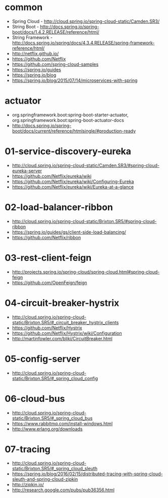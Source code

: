 # common
- Spring Cloud - http://cloud.spring.io/spring-cloud-static/Camden.SR3/
- String Boot - http://docs.spring.io/spring-boot/docs/1.4.2.RELEASE/reference/html/
- String Framework - http://docs.spring.io/spring/docs/4.3.4.RELEASE/spring-framework-reference/html/
- http://netflix.github.io/
- https://github.com/Netflix
- https://github.com/spring-cloud-samples
- https://spring.io/guides
- https://spring.io/blog
- https://spring.io/blog/2015/07/14/microservices-with-spring

# actuator
- org.springframework.boot:spring-boot-starter-actuator, org.springframework.boot:spring-boot-actuator-docs
- http://docs.spring.io/spring-boot/docs/current/reference/htmlsingle/#production-ready

# 01-service-discovery-eureka
- http://cloud.spring.io/spring-cloud-static/Camden.SR3/#spring-cloud-eureka-server
- https://github.com/Netflix/eureka/wiki
- https://github.com/Netflix/eureka/wiki/Configuring-Eureka
- https://github.com/Netflix/eureka/wiki/Eureka-at-a-glance

# 02-load-balancer-ribbon
- http://cloud.spring.io/spring-cloud-static/Brixton.SR5/#spring-cloud-ribbon
- https://spring.io/guides/gs/client-side-load-balancing/
- https://github.com/Netflix/ribbon

# 03-rest-client-feign
- http://projects.spring.io/spring-cloud/spring-cloud.html#spring-cloud-feign
- https://github.com/OpenFeign/feign

# 04-circuit-breaker-hystrix
- http://cloud.spring.io/spring-cloud-static/Brixton.SR5/#_circuit_breaker_hystrix_clients
- https://github.com/Netflix/Hystrix
- https://github.com/Netflix/Hystrix/wiki/Configuration
- http://martinfowler.com/bliki/CircuitBreaker.html

# 05-config-server
- http://cloud.spring.io/spring-cloud-static/Brixton.SR5/#_spring_cloud_config

# 06-cloud-bus
- http://cloud.spring.io/spring-cloud-static/Brixton.SR5/#_spring_cloud_bus
- https://www.rabbitmq.com/install-windows.html
- http://www.erlang.org/downloads

# 07-tracing
- http://cloud.spring.io/spring-cloud-static/Brixton.SR5/#_spring_cloud_sleuth
- https://spring.io/blog/2016/02/15/distributed-tracing-with-spring-cloud-sleuth-and-spring-cloud-zipkin
- http://zipkin.io/
- http://research.google.com/pubs/pub36356.html

